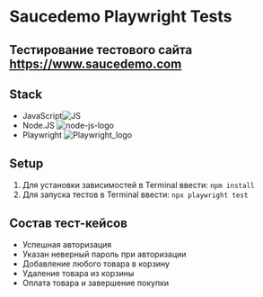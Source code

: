 # Saucedemo Playwright Tests

## Тестирование тестового сайта https://www.saucedemo.com

## Stack
- JavaScript![JS](https://github.com/user-attachments/assets/cf27b5d8-6b22-487f-a0a0-91236bfacfa7)
- Node.JS ![node-js-logo](https://github.com/user-attachments/assets/0482d063-01a1-42ca-b7f3-9713804745e2)
- Playwright ![Playwright_logo](https://github.com/user-attachments/assets/8d138cd7-2eaa-40eb-8e85-298a8e7c032b)

## Setup
1. Для установки зависимостей в Terminal ввести: `npm install`
2. Для запуска тестов в Terminal ввести: `npx playwright test`

## Состав тест-кейсов
- Успешная авторизация
- Указан неверный пароль при авторизации
- Добавление любого товара в корзину
- Удаление товара из корзины
- Оплата товара и завершение покупки
